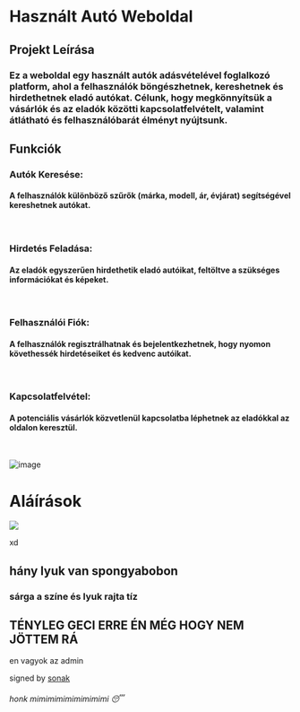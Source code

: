 # Használt Autó Weboldal 
## Projekt Leírása
### Ez a weboldal egy használt autók adásvételével foglalkozó platform, ahol a felhasználók böngészhetnek, kereshetnek és hirdethetnek eladó autókat. Célunk, hogy megkönnyítsük a vásárlók és az eladók közötti kapcsolatfelvételt, valamint átlátható és felhasználóbarát élményt nyújtsunk.

## Funkciók
<h3> Autók Keresése:</h3>
<h4>A felhasználók különböző szűrők (márka, modell, ár, évjárat) segítségével kereshetnek autókat.</h4><br>
<h3>Hirdetés Feladása:</h3> <h4>Az eladók egyszerűen hirdethetik eladó autóikat, feltöltve a szükséges információkat és képeket.</h4><br>
<h3>Felhasználói Fiók:</h3> <h4>A felhasználók regisztrálhatnak és bejelentkezhetnek, hogy nyomon követhessék hirdetéseiket és kedvenc autóikat.</h4><br>
<h3>Kapcsolatfelvétel:</h3> <h4>A potenciális vásárlók közvetlenül kapcsolatba léphetnek az eladókkal az oldalon keresztül.</h4><br>





![image](https://github.com/user-attachments/assets/32f5b570-d37a-462a-bf97-6e6199583450)


# Aláírások
<img src='https://cdn.discordapp.com/attachments/1268017598910697492/1305300794521944064/attachment-1-4.gif?ex=67d8a498&is=67d75318&hm=5894d80df4b09e976ba98b79b3280bc6f3e29867938780e40a2a999db9624326&'>

xd

## hány lyuk van spongyabobon

### sárga a színe és lyuk rajta tíz

## TÉNYLEG GECI ERRE ÉN MÉG HOGY NEM JÖTTEM RÁ
en vagyok az admin

signed by [sonak](https://github.com/sonkadev)
###### honk mimimimimimimimimi 😴
